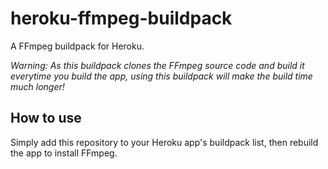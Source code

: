 # heroku-ffmpeg-buildpack

A FFmpeg buildpack for Heroku.

*Warning: As this buildpack clones the FFmpeg source code and build it everytime you build the app, using this buildpack will make the build time much longer!*

## How to use

Simply add this repository to your Heroku app's buildpack list, then rebuild the app to install FFmpeg.
